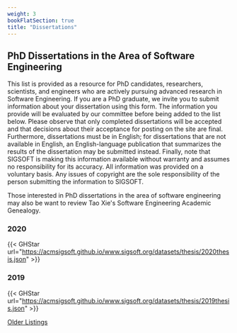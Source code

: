 ```yaml
---
weight: 3
bookFlatSection: true
title: "Dissertations"
---
```


## PhD Dissertations in the Area of Software Engineering

This list is provided as a resource for PhD candidates, researchers, scientists, and engineers who are actively pursuing advanced research in Software Engineering. If you are a PhD graduate, we invite you to submit information about your dissertation using this form. The information you provide will be evaluated by our committee before being added to the list below. Please observe that only completed dissertations will be accepted and that decisions about their acceptance for posting on the site are final. Furthermore, dissertations must be in English; for dissertations that are not available in English, an English-language publication that summarizes the results of the dissertation may be submitted instead. Finally, note that SIGSOFT is making this information available without warranty and assumes no responsibility for its accuracy. All information was provided on a voluntary basis. Any issues of copyright are the sole responsibility of the person submitting the information to SIGSOFT.

Those interested in PhD dissertations in the area of software engineering may also be want to review Tao Xie's Software Engineering Academic Genealogy.

### 2020

{{< GHStar url="https://acmsigsoft.github.io/www.sigsoft.org/datasets/thesis/2020thesis.json" >}}

### 2019

{{< GHStar url="https://acmsigsoft.github.io/www.sigsoft.org/datasets/thesis/2019thesis.json" >}}

[Older Listings](https://www.sigsoft.org/dissertations.html)
